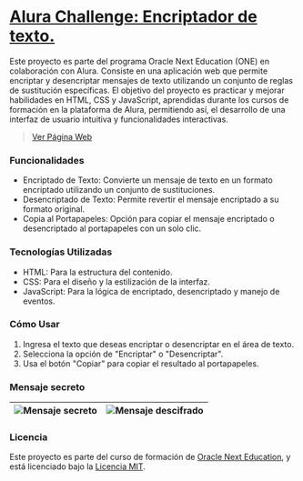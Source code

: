 # [Alura Challenge: Encriptador de texto.](https://cesarcarmona30.github.io/EncriptadorONE/)
Este proyecto es parte del programa Oracle Next Education (ONE) en colaboración con Alura. Consiste en una aplicación web que permite encriptar y desencriptar mensajes de texto utilizando un conjunto de reglas de sustitución específicas. El objetivo del proyecto es practicar y mejorar habilidades en HTML, CSS y JavaScript, aprendidas durante los cursos de formación en la plataforma de Alura, permitiendo así, el desarrollo de una interfaz de usuario intuitiva y funcionalidades interactivas.
> [Ver Página Web](https://cesarcarmona30.github.io/EncriptadorONE/)

### Funcionalidades
- Encriptado de Texto: Convierte un mensaje de texto en un formato encriptado utilizando un conjunto de sustituciones.
- Desencriptado de Texto: Permite revertir el mensaje encriptado a su formato original.
- Copia al Portapapeles: Opción para copiar el mensaje encriptado o desencriptado al portapapeles con un solo clic.

### Tecnologías Utilizadas
- HTML: Para la estructura del contenido.
- CSS: Para el diseño y la estilización de la interfaz.
- JavaScript: Para la lógica de encriptado, desencriptado y manejo de eventos.

### Cómo Usar
1. Ingresa el texto que deseas encriptar o desencriptar en el área de texto.
2. Selecciona la opción de "Encriptar" o "Desencriptar".
3. Usa el botón "Copiar" para copiar el resultado al portapapeles.

### Mensaje secreto
| ![Mensaje secreto](https://ruta-a-tu-imagen-1.jpg) | ![Mensaje descifrado](https://ruta-a-tu-imagen-2.jpg) |
|:--------------------------------------------------------------:|:--------------------------------------------------------------:|

### Licencia
Este proyecto es parte del curso de formación de [Oracle Next Education](https://www.oracle.com/mx/education/oracle-next-education/), y está licenciado bajo la [Licencia MIT](https://opensource.org/licenses/MIT).
